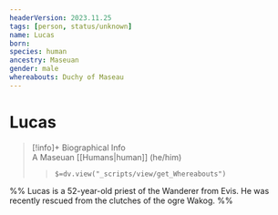 ```yaml
---
headerVersion: 2023.11.25
tags: [person, status/unknown]
name: Lucas
born:
species: human
ancestry: Maseuan
gender: male
whereabouts: Duchy of Maseau
---
```

# Lucas
>[!info]+ Biographical Info  
> A Maseuan [[Humans|human]] (he/him)  
>> `$=dv.view("_scripts/view/get_Whereabouts")`

%% Lucas is a 52-year-old priest of the Wanderer from Evis. He was recently rescued from the clutches of the ogre Wakog. %%
